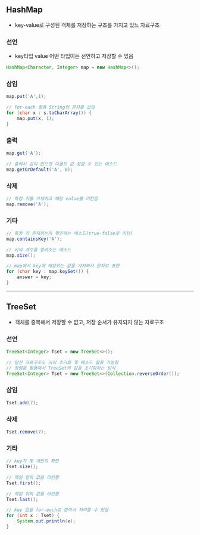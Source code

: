 ## HashMap
- key-value로 구성된 객체를 저장하는 구조를 가지고 있느 자료구조

### 선언
- key타입 value 어떤 타입이든 선언하고 저장할 수 있음
```java
HashMap<Character, Integer> map = new HashMap<>();
```

### 삽입
```java
map.put('A',1);

// for-each 활용 String의 문자를 삽입
for (char x : s.toCharArray()) {
	map.put(x, 1);
}
```

### 출력
```java
map.get('A');

// 출력시 값이 없으면 디폴트 값 정할 수 있는 메소드
map.getOrDefault('A', 0);
```

### 삭제
```java
// 특정 키를 삭제하고 해당 value를 리턴함
map.remove('A');
```

### 기타
```java
// 특정 키 존재하는지 확인하는 메소드(true-false로 리턴)
map.containsKey('A');

// 키의 개수를 알려주는 메소드
map.size();

// map에서 key에 해당하는 값을 가져와서 문자로 표현
for (char key : map.keySet()) {
	answer = key;
}
```

---------

## TreeSet
- 객체를 중복해서 저장할 수 없고, 저장 순서가 유지되지 않는 자료구조

### 선언
```java
TreeSet<Integer> Tset = new TreeSet<>();

// 앞선 자료구조도 미리 초기화 및 메소드 활용 가능함
// 정렬을 활용해서 TreeSet의 값을 초기화하는 방식
TreeSet<Integer> Tset = new TreeSet<>(Collection.reverseOrder());
```

### 삽입
```java
Tset.add(7);
```

### 삭제
```java
Tset.remove(7);
```

### 기타
```java
// key가 몇 개인지 확인
Tset.size();

// 제일 앞의 값을 리턴함
Tset.first();

// 제일 뒤의 값을 리턴함
Tset.last();

// key 값을 for-each로 받아서 처리할 수 있음
for (int x : Tset) {
	System.out.println(x);
}
```

